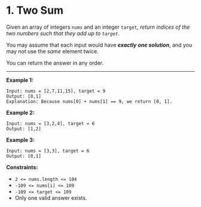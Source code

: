 <h1> 1. Two Sum </h1>

Given an array of integers `nums` and an integer `target`, _return indices of the two numbers such that they add up to `target`_.

You may assume that each input would have ___exactly one solution___, and you may not use the _same_ element twice.

You can return the answer in any order.
<hr>

__Example 1:__
```
Input: nums = [2,7,11,15], target = 9
Output: [0,1]
Explanation: Because nums[0] + nums[1] == 9, we return [0, 1].
```

__Example 2:__
```
Input: nums = [3,2,4], target = 6
Output: [1,2]
```

__Example 3:__
```
Input: nums = [3,3], target = 6
Output: [0,1]
```

__Constraints:__

- `2 <= nums.length <= 104`
- `-109 <= nums[i] <= 109`
- `-109 <= target <= 109`
- Only one valid answer exists.
